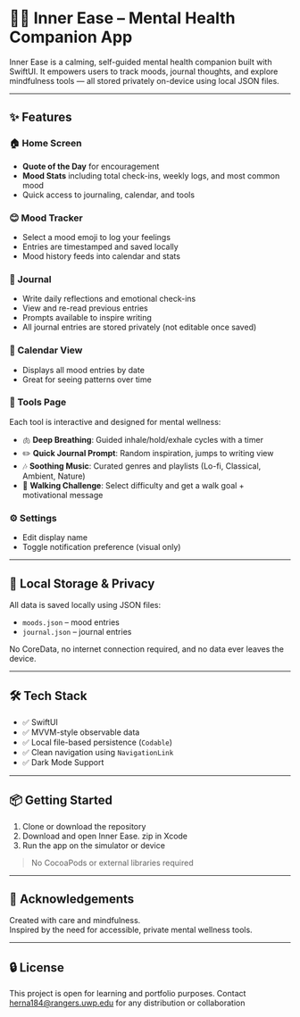 # 🧘‍♀️ Inner Ease – Mental Health Companion App

Inner Ease is a calming, self-guided mental health companion built with SwiftUI. It empowers users to track moods, journal thoughts, and explore mindfulness tools — all stored privately on-device using local JSON files.

---

## ✨ Features

### 🏠 Home Screen
- **Quote of the Day** for encouragement
- **Mood Stats** including total check-ins, weekly logs, and most common mood
- Quick access to journaling, calendar, and tools

### 😊 Mood Tracker
- Select a mood emoji to log your feelings
- Entries are timestamped and saved locally
- Mood history feeds into calendar and stats

### 📓 Journal
- Write daily reflections and emotional check-ins
- View and re-read previous entries
- Prompts available to inspire writing
- All journal entries are stored privately (not editable once saved)

### 📅 Calendar View
- Displays all mood entries by date
- Great for seeing patterns over time

### 🧰 Tools Page
Each tool is interactive and designed for mental wellness:
- 🫁 **Deep Breathing**: Guided inhale/hold/exhale cycles with a timer
- ✏️ **Quick Journal Prompt**: Random inspiration, jumps to writing view
- 🎶 **Soothing Music**: Curated genres and playlists (Lo-fi, Classical, Ambient, Nature)
- 🚶 **Walking Challenge**: Select difficulty and get a walk goal + motivational message

### ⚙️ Settings
- Edit display name
- Toggle notification preference (visual only)

---

## 💾 Local Storage & Privacy

All data is saved locally using JSON files:
- `moods.json` – mood entries
- `journal.json` – journal entries

No CoreData, no internet connection required, and no data ever leaves the device.

---

## 🛠 Tech Stack

- ✅ SwiftUI
- ✅ MVVM-style observable data
- ✅ Local file-based persistence (`Codable`)
- ✅ Clean navigation using `NavigationLink`
- ✅ Dark Mode Support

---

## 📦 Getting Started

1. Clone or download the repository
2. Download and open Inner Ease. zip in Xcode
3. Run the app on the simulator or device

> No CocoaPods or external libraries required

---

## 🙏 Acknowledgements

Created with care and mindfulness.  
Inspired by the need for accessible, private mental wellness tools.

---

## 🔒 License

This project is open for learning and portfolio purposes. Contact herna184@rangers.uwp.edu for any distribution or collaboration 
